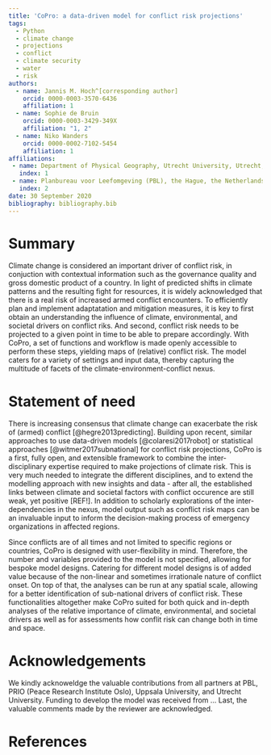 ```yaml
---
title: 'CoPro: a data-driven model for conflict risk projections'
tags:
  - Python
  - climate change
  - projections
  - conflict
  - climate security
  - water
  - risk
authors:
  - name: Jannis M. Hoch^[corresponding author]
    orcid: 0000-0003-3570-6436
    affiliation: 1
  - name: Sophie de Bruin
    orcid: 0000-0003-3429-349X
    affiliation: "1, 2"
  - name: Niko Wanders
    orcid: 0000-0002-7102-5454
    affiliation: 1
affiliations:
 - name: Department of Physical Geography, Utrecht University, Utrecht, the Netherlands
   index: 1
 - name: Planbureau voor Leefomgeving (PBL), the Hague, the Netherlands
   index: 2
date: 30 September 2020
bibliography: bibliography.bib
---
```


# Summary

Climate change is considered an important driver of conflict risk, in conjuction with contextual information such as the governance quality and gross domestic product of a country.
In light of predicted shifts in climate patterns and the resulting fight for resources, it is widely acknowledged that there is a real risk of increased armed conflict encounters. To efficiently plan and implement adaptatation and mitigation measures, it is key to first obtain an understanding the influence of climate, environmental, and societal drivers on conflict riks. And second, conflict risk needs to be projected to a given point in time to be able to prepare accordingly. With CoPro, a set of functions and workflow is made openly accessible to perform these steps, yielding maps of (relative) conflict risk. The model caters for a variety of settings and input data, thereby capturing the multitude of facets of the climate-environment-conflict nexus.

# Statement of need 

There is increasing consensus that climate change can exacerbate the risk of (armed) conflict [@hegre2013predicting]. Building upon recent, similar approaches to use data-driven models [@colaresi2017robot] or statistical approaches [@witmer2017subnational] for conflict risk projections, CoPro is a first, fully open, and extensible framework to combine the inter-disciplinary expertise required to make projections of climate risk. This is very much needed to integrate the different disciplines, and to extend the modelling approach with new insights and data - after all, the established links between climate and societal factors with conflict occurence are still weak, yet positive [REF!]. In addition to scholarly explorations of the inter-dependencies in the nexus, model output such as conflict risk maps can be an invaluable input to inform the decision-making process of emergency organizations in affected regions.

Since conflicts are of all times and not limited to specific regions or countries, CoPro is designed with user-flexibility in mind. Therefore, the number and variables provided to the model is not specified, allowing for bespoke model designs. Catering for different model designs is of added value because of the non-linear and sometimes irrationale nature of conflict onset. On top of that, the analyses can be run at any spatial scale, allowing for a better identification of sub-national drivers of conflict risk. These functionalities altogether make CoPro suited for both quick and in-depth analyses of the relative importance of climate, environmental, and societal drivers as well as for assessments how conflit risk can change both in time and space.

# Acknowledgements
We kindly acknoweldge the valuable contributions from all partners at PBL, PRIO (Peace Research Institute Oslo), Uppsala University, and Utrecht University.
Funding to develop the model was received from ...
Last, the valuable comments made by the reviewer are acknowledged.

# References